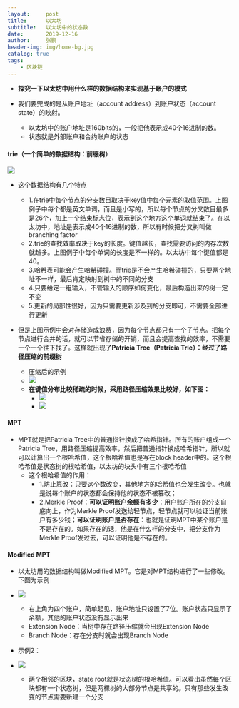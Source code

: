 ```yaml
---
layout:     post 
title:      以太坊
subtitle:   以太坊中的状态数
date:       2019-12-16
author:     张鹏
header-img: img/home-bg.jpg
catalog: true   
tags:                         
    - 区块链
---
```


- **探究一下以太坊中用什么样的数据结构来实现基于账户的模式**

- 我们要完成的是从账户地址（account address）到账户状态（account state）的映射。
   - 以太坊中的账户地址是160bits的，一般把他表示成40个16进制的数。
   - 状态就是外部账户和合约账户的状态

#### trie（一个简单的数据结构：前缀树）

![](https://ftp.bmp.ovh/imgs/2019/12/08bffa69ab85318d.jpg)

- 这个数据结构有几个特点
   - 1.在trie中每个节点的分支数目取决于key值中每个元素的取值范围。上图例子中每个都是英文单词，而且是小写的，所以每个节点的分叉数目最多是26个，加上一个结束标志位，表示到这个地方这个单词就结束了。在以太坊中，地址是表示成40个16进制的数，所以有时候把分叉树叫做branching factor
   - 2.trie的查找效率取决于key的长度。键值越长，查找需要访问的内存次数就越多。上图例子中每个单词的长度是不一样的。以太坊中每个键值都是40。
   - 3.哈希表可能会产生哈希碰撞。而trie是不会产生哈希碰撞的，只要两个地址不一样，最后肯定映射到树中的不同的分支
   - 4.只要给定一组输入，不管输入的顺序如何变化，最后构造出来的树一定不变
   - 5.更新的局部性很好，因为只需要更新涉及到的分支即可，不需要全部进行更新

- 但是上图示例中会对存储造成浪费，因为每个节点都只有一个子节点。把每个节点进行合并的话，就可以节省存储的开销，而且会提高查找的效率，不需要一个一个往下找了。这样就出现了**Patricia Tree（Patricia Trie）：经过了路径压缩的前缀树**
   - 压缩后的示例
   - ![](https://ftp.bmp.ovh/imgs/2019/12/4b63fcd1a8b9c31e.jpg)
   - **在键值分布比较稀疏的时候，采用路径压缩效果比较好，如下图：**
      - ![](https://ftp.bmp.ovh/imgs/2019/12/b3c7401723268625.jpg)
      - ![](https://ftp.bmp.ovh/imgs/2019/12/03e18a8e790fb7c8.jpg)

#### MPT

- MPT就是把Patricia Tree中的普通指针换成了哈希指针。所有的账户组成一个Patricia Tree，用路径压缩提高效率，然后把普通指针换成哈希指针，所以就可以计算出一个根哈希值，这个根哈希值也是写在block header中的。这个根哈希值是状态树的根哈希值，以太坊的块头中有三个根哈希值
   - 这个根哈希值的作用：
      - 1.防止篡改：只要这个数改变，其他地方的哈希值也会发生改变。也就是说每个账户的状态都会保持他的状态不被篡改；
      - 2.Merkle Proof：**可以证明账户余额有多少**：用户账户所在的分支自底向上，作为Merkle Proof发送给轻节点，轻节点就可以验证当前账户有多少钱；**可以证明账户是否存在**：也就是证明MPT中某个账户是不是存在的。如果存在的话，他是在什么样的分支中，把分支作为Merkle Proof发过去，可以证明他是不存在的。

#### Modified MPT

- 以太坊用的数据结构叫做Modified MPT。它是对MPT结构进行了一些修改。下图为示例
- ![](https://ftp.bmp.ovh/imgs/2019/12/35a878a69b2c6420.jpg)
   - 右上角为四个账户，简单起见，账户地址只设置了7位。账户状态只显示了余额，其他的账户状态没有显示出来
   - Extension Node：当树中存在路径压缩就会出现Extension Node
   - Branch Node：存在分支时就会出现Branch Node

- 示例2：
- ![](https://ftp.bmp.ovh/imgs/2019/12/cdb9e46c0d32ca21.jpg)
   - 两个相邻的区块，state root就是状态树的根哈希值。可以看出虽然每个区块都有一个状态树，但是两棵树的大部分节点是共享的。只有那些发生改变的节点需要新建一个分支